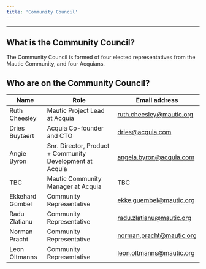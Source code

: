 ```yaml
---
title: 'Community Council'
---
```


---
## What is the Community Council?

The Community Council is formed of four elected representatives from the Mautic Community, and four Acquians.  

## Who are on the Community Council?

| Name      | Role     | Email address |
|-----------|--------------------|-----------------------|
| Ruth Cheesley | Mautic Project Lead at Acquia | ruth.cheesley@mautic.org            | 
| Dries Buytaert | Acquia Co-founder and CTO | dries@acquia.com            | 
| Angie Byron | Snr. Director, Product + Community Development at Acquia | angela.byron@acquia.com            | 
| TBC | Mautic Community Manager at Acquia | TBC           |
| Ekkehard Gümbel  | Community Representative | ekke.guembel@mautic.org            | 
| Radu Zlatianu  | Community Representative | radu.zlatianu@mautic.org            | 
| Norman Pracht  | Community Representative | 	norman.pracht@mautic.org            | 
| Leon Oltmanns | Community Representative | leon.oltmanns@mautic.org            | 
